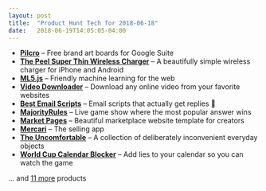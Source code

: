 ```yaml
---
layout: post
title:  "Product Hunt Tech for 2018-06-18"
date:   2018-06-19T14:05:05-04:00
---
```


* **[Pilcro](https://www.producthunt.com/posts/pilcro?utm_campaign=producthunt-api&utm_medium=api&utm_source=Application%3A+Daily+Digest+RSS+%28ID%3A+3202%29)** – Free brand art boards for Google Suite
* **[The Peel Super Thin Wireless Charger](https://www.producthunt.com/posts/the-peel-super-thin-wireless-charger?utm_campaign=producthunt-api&utm_medium=api&utm_source=Application%3A+Daily+Digest+RSS+%28ID%3A+3202%29)** – A beautifully simple wireless charger for iPhone and Android
* **[ML5.js](https://www.producthunt.com/posts/ml5-js?utm_campaign=producthunt-api&utm_medium=api&utm_source=Application%3A+Daily+Digest+RSS+%28ID%3A+3202%29)** – Friendly machine learning for the web
* **[Video Downloader](https://www.producthunt.com/posts/video-downloader?utm_campaign=producthunt-api&utm_medium=api&utm_source=Application%3A+Daily+Digest+RSS+%28ID%3A+3202%29)** – Download any online video from your favorite websites
* **[Best Email Scripts](https://www.producthunt.com/posts/best-email-scripts?utm_campaign=producthunt-api&utm_medium=api&utm_source=Application%3A+Daily+Digest+RSS+%28ID%3A+3202%29)** – Email scripts that actually get replies 💌
* **[MajorityRules](https://www.producthunt.com/posts/majorityrules?utm_campaign=producthunt-api&utm_medium=api&utm_source=Application%3A+Daily+Digest+RSS+%28ID%3A+3202%29)** – Live game show where the most popular answer wins
* **[Market Pages](https://www.producthunt.com/posts/market-pages?utm_campaign=producthunt-api&utm_medium=api&utm_source=Application%3A+Daily+Digest+RSS+%28ID%3A+3202%29)** – Beautiful marketplace website template for creators
* **[Mercari](https://www.producthunt.com/posts/mercari-2?utm_campaign=producthunt-api&utm_medium=api&utm_source=Application%3A+Daily+Digest+RSS+%28ID%3A+3202%29)** – The selling app
* **[The Uncomfortable](https://www.producthunt.com/posts/the-uncomfortable?utm_campaign=producthunt-api&utm_medium=api&utm_source=Application%3A+Daily+Digest+RSS+%28ID%3A+3202%29)** – A collection of deliberately inconvenient everyday objects
* **[World Cup Calendar Blocker](https://www.producthunt.com/posts/world-cup-calendar-blocker?utm_campaign=producthunt-api&utm_medium=api&utm_source=Application%3A+Daily+Digest+RSS+%28ID%3A+3202%29)** – Add lies to your calendar so you can watch the game

… and [11 more](https://www.producthunt.com/tech) products
